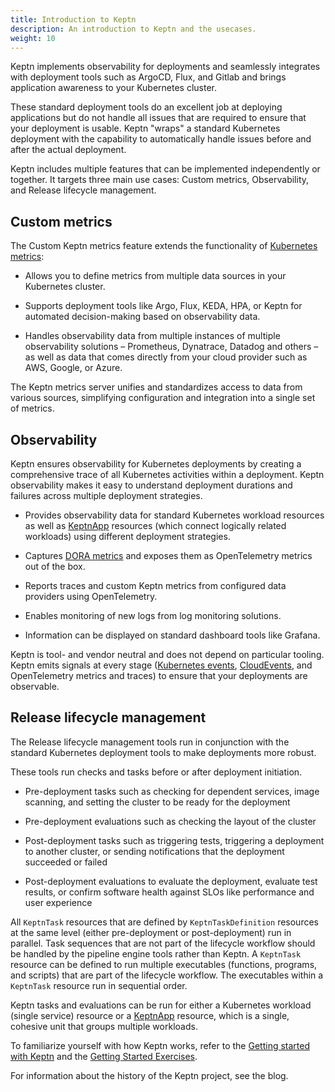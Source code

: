 ```yaml
---
title: Introduction to Keptn
description: An introduction to Keptn and the usecases.
weight: 10
---
```


Keptn implements observability
for deployments and seamlessly integrates with deployment tools
such as ArgoCD, Flux, and Gitlab
and brings application awareness to your Kubernetes cluster.

These standard deployment tools
do an excellent job at deploying applications
but do not handle all issues
that are required to ensure that your deployment is usable.
Keptn "wraps" a standard Kubernetes deployment
with the capability to automatically handle issues
before and after the actual deployment.

Keptn includes multiple features
that can be implemented independently or together.
It targets three main use cases:
Custom metrics, Observability, and Release lifecycle management.

## Custom metrics

The Custom Keptn metrics feature extends the functionality of
[Kubernetes metrics](https://kubernetes.io/docs/concepts/cluster-administration/system-metrics/):

* Allows you to define metrics
  from multiple data sources in your Kubernetes cluster.

* Supports deployment tools like Argo, Flux, KEDA, HPA, or
  Keptn for automated decision-making based on observability data.

* Handles observability data from multiple instances
  of multiple observability solutions
  – Prometheus, Dynatrace, Datadog and others –
  as well as data that comes directly from your cloud provider
  such as AWS, Google, or Azure.

The Keptn metrics server unifies and standardizes
access to data from various sources,
simplifying configuration and integration into a single set of metrics.

## Observability

Keptn ensures observability for Kubernetes deployments
by creating a comprehensive trace
of all Kubernetes activities within a deployment.
Keptn observability makes it easy to understand
deployment durations and failures across multiple deployment strategies.

* Provides observability data for standard Kubernetes workload resources
  as well as
  [KeptnApp](https://lifecycle.keptn.sh/docs/yaml-crd-ref/app/)
  resources (which connect logically related workloads)
  using different deployment strategies.

* Captures
  [DORA metrics](../implementing/dora/)
  and exposes them as OpenTelemetry metrics out of the box.

* Reports traces and custom Keptn metrics from configured data providers
   using OpenTelemetry.

* Enables monitoring of new logs from log monitoring solutions.

* Information can be displayed on standard dashboard tools
  like Grafana.

Keptn is tool- and vendor neutral
and does not depend on particular tooling.
Keptn emits signals at every stage
([Kubernetes events](https://kubernetes.io/docs/reference/kubernetes-api/cluster-resources/event-v1/),
[CloudEvents](https://cloudevents.io/), and
OpenTelemetry metrics and traces)
to ensure that your deployments are observable.

## Release lifecycle management

The Release lifecycle management tools run in conjunction
with the standard Kubernetes deployment tools
to make deployments more robust.

These tools run checks and tasks before or after deployment initiation.

* Pre-deployment tasks such as checking for dependent services,
  image scanning, and setting the cluster to be ready for the deployment

* Pre-deployment evaluations such as checking the layout of the cluster

* Post-deployment tasks such as triggering tests,
  triggering a deployment to another cluster,
  or sending notifications that the deployment succeeded or failed

* Post-deployment evaluations to evaluate the deployment,
  evaluate test results,
  or confirm software health against SLOs
  like performance and user experience

All `KeptnTask` resources that are defined by `KeptnTaskDefinition` resources
at the same level (either pre-deployment or post-deployment) run in parallel.
Task sequences that are not part of the lifecycle workflow
should be handled by the pipeline engine tools rather than Keptn.
A `KeptnTask` resource can be defined to run multiple executables
(functions, programs, and scripts)
that are part of the lifecycle workflow.
The executables within a `KeptnTask` resource
run in sequential order.

Keptn tasks and evaluations can be run
for either a Kubernetes workload (single service) resource
or a
[KeptnApp](https://lifecycle.keptn.sh/docs/yaml-crd-ref/app/) resource,
which is a single, cohesive unit that groups multiple workloads.

To familiarize yourself with how Keptn works, refer to the
[Getting started with Keptn](../getting-started/)
and the
[Getting Started Exercises](https://lifecycle.keptn.sh/docs/getting-started/).

For information about the history of the Keptn project,
see the blog.

